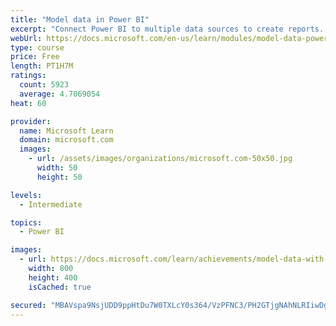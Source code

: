 ```yaml
---
title: "Model data in Power BI"
excerpt: "Connect Power BI to multiple data sources to create reports. Define the relationship between your data sources."
webUrl: https://docs.microsoft.com/en-us/learn/modules/model-data-power-bi/
type: course
price: Free
length: PT1H7M
ratings:
  count: 5923
  average: 4.7069054
heat: 60

provider:
  name: Microsoft Learn
  domain: microsoft.com
  images:
    - url: /assets/images/organizations/microsoft.com-50x50.jpg
      width: 50
      height: 50

levels:
  - Intermediate

topics:
  - Power BI

images:
  - url: https://docs.microsoft.com/learn/achievements/model-data-with-power-bi-desktop-social.png
    width: 800
    height: 400
    isCached: true

secured: "MBAVspa9NsjUDD9ppHtDu7W0TXLcY0s364/VzPFNC3/PH2GTjgNAhNLRIiwDgHzXX/wCASlKFjENPPyr6N63VEYfNmhGk3Ny+4BrzyKjvOfrx7pvektsq+5cLZX/E+6TpXDuLJ6LaagJ8/Mw4/Cz2+BWX0T1pYZmrhjcs5rV/sv/bK/+ia7A+Rgo5dmZClhZtG11d4aLzSWTeyD3PBNmOxmz4dNJg2VxfEOwCveN0cPvNA1vfUdlEjUHBGfhy9gWaTnoFBlfldXrKnfowDB3blnBmvsP7FNR/irZmoXPh5BiT0CqtLUvPyOUGRrD1Oyv8VYUqvw2DCzwLZjE7TgaOcvAEDLRYjUorC16TFOZqudHRbQtkLgccfEMjLWzYd/yfcDj5yZG4/D6Kp7tIrnU4uS9vKHbJjmsH3WYlcRGpIA=;O4/Z3fvoxJREBukAGwT58Q=="
---
```


